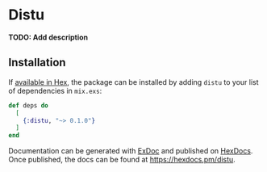 # Distu

**TODO: Add description**

## Installation

If [available in Hex](https://hex.pm/docs/publish), the package can be installed
by adding `distu` to your list of dependencies in `mix.exs`:

```elixir
def deps do
  [
    {:distu, "~> 0.1.0"}
  ]
end
```

Documentation can be generated with [ExDoc](https://github.com/elixir-lang/ex_doc)
and published on [HexDocs](https://hexdocs.pm). Once published, the docs can
be found at <https://hexdocs.pm/distu>.

